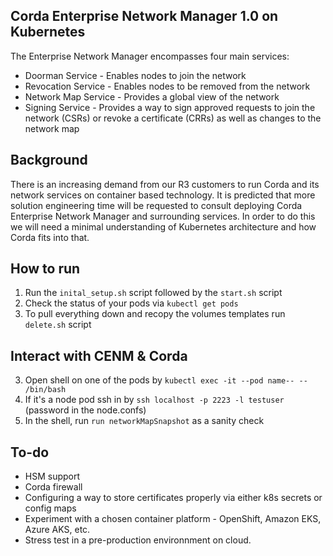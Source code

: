 ## Corda Enterprise Network Manager 1.0 on Kubernetes

The Enterprise Network Manager encompasses four main services:

- Doorman Service - Enables nodes to join the network
- Revocation Service - Enables nodes to be removed from the network
- Network Map Service - Provides a global view of the network
- Signing Service - Provides a way to sign approved requests to join the network (CSRs) or revoke a certificate (CRRs) as well as changes to the network map

## Background

There is an increasing demand from our R3 customers to run Corda and its network services on container based technology. It is predicted that more solution engineering time will be requested to consult deploying Corda Enterprise Network Manager and surrounding services. In order to do this we will need a minimal understanding of Kubernetes architecture and how Corda fits into that. 

## How to run 

1. Run the `inital_setup.sh` script followed by the `start.sh` script
2. Check the status of your pods via `kubectl get pods`
3. To pull everything down and recopy the volumes templates run `delete.sh` script

## Interact with CENM & Corda

3. Open shell on one of the pods by `kubectl exec -it --pod name-- -- /bin/bash`
4. If it's a node pod ssh in by `ssh localhost -p 2223 -l testuser` (password in the node.confs)
5. In the shell, run `run networkMapSnapshot` as a sanity check

## To-do

- HSM support
- Corda firewall
- Configuring a way to store certificates properly via either k8s secrets or config maps
- Experiment with a chosen container platform - OpenShift, Amazon EKS, Azure AKS, etc.
- Stress test in a pre-production environnment on cloud.
